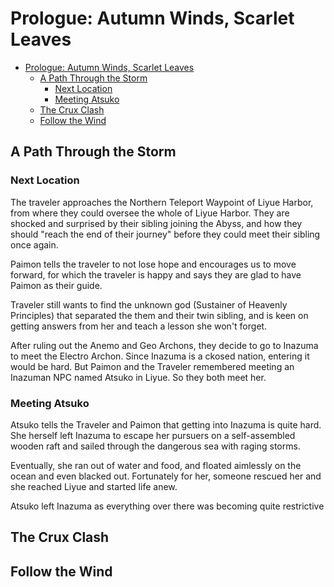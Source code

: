 # Prologue: Autumn Winds, Scarlet Leaves

- [Prologue: Autumn Winds, Scarlet Leaves](#prologue-autumn-winds-scarlet-leaves)
  - [A Path Through the Storm](#a-path-through-the-storm)
    - [Next Location](#next-location)
    - [Meeting Atsuko](#meeting-atsuko)
  - [The Crux Clash](#the-crux-clash)
  - [Follow the Wind](#follow-the-wind)

## A Path Through the Storm

### Next Location
The traveler approaches the Northern Teleport Waypoint of Liyue Harbor, from where they could oversee the whole of Liyue Harbor. They are shocked and surprised by their sibling joining the Abyss, and how they should "reach the end of their journey" before they could meet their sibling once again.

Paimon tells the traveler to not lose hope and encourages us to move forward, for which the traveler is happy and says they are glad to have Paimon as their guide.

Traveler still wants to find the unknown god (Sustainer of Heavenly Principles) that separated the them and their twin sibling, and is keen on getting answers from her and teach a lesson she won't forget.

After ruling out the Anemo and Geo Archons, they decide to go to Inazuma to meet the Electro Archon. Since Inazuma is a ckosed nation, entering it would be hard. But Paimon and the Traveler remembered meeting an Inazuman NPC named Atsuko in Liyue. So they both meet her.

### Meeting Atsuko
Atsuko tells the Traveler and Paimon that getting into Inazuma is quite hard. She herself left Inazuma to escape her pursuers on a self-assembled wooden raft and sailed through the dangerous sea with raging storms.

Eventually, she ran out of water and food, and floated aimlessly on the ocean and even blacked out. Fortunately for her, someone rescued her and she reached Liyue and started life anew.

Atsuko left Inazuma as everything over there was becoming quite restrictive

## The Crux Clash
## Follow the Wind